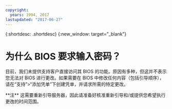 ```yaml
---
copyright:
  years: 1994, 2017
lastupdated: "2017-06-27"
---
```


{:shortdesc: .shortdesc}
{:new_window: target="_blank"}

# 为什么 BIOS 要求输入密码？

目前，我们未提供支持客户直接访问其 BIOS 的功能。原因有多种，但这并不表示您无法对 BIOS 进行更改。如果需要在 BIOS 中修改任何内容（包括引导顺序），请在“支持”>“添加凭单”下创建凭单，并请求所需的特定更改。

\*\*注\*\* 这需要重新引导服务器，因此请准备好核准重新引导和/或提供您希望执行更改的时间范围。
